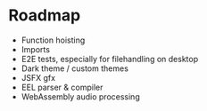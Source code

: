# Roadmap

-   Function hoisting
-   Imports
-   E2E tests, especially for filehandling on desktop
-   Dark theme / custom themes
-   JSFX gfx
-   EEL parser & compiler
-   WebAssembly audio processing
